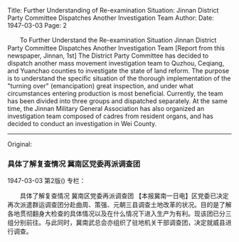 Title: Further Understanding of Re-examination Situation: Jinnan District Party Committee Dispatches Another Investigation Team
Author:
Date: 1947-03-03
Page: 2

　　To Further Understand the Re-examination Situation
    Jinnan District Party Committee Dispatches Another Investigation Team
    [Report from this newspaper, Jinnan, 1st] The District Party Committee has decided to dispatch another mass movement investigation team to Quzhou, Ceqiang, and Yuanchao counties to investigate the state of land reform. The purpose is to understand the specific situation of the thorough implementation of the "turning over" (emancipation) great inspection, and under what circumstances entering production is most beneficial. Currently, the team has been divided into three groups and dispatched separately. At the same time, the Jinnan Military General Association has also organized an investigation team composed of cadres from resident organs, and has decided to conduct an investigation in Wei County.



<hr /> 

Original: 


### 具体了解复查情况  冀南区党委再派调查团

1947-03-03
第2版()
专栏：

　　具体了解复查情况
    冀南区党委再派调查团
    【本报冀南一日电】区党委已决定再次派遣群运调查团分赴曲周、策强、元朝三县调查土地改革的状况。目的是了解各地贯彻翻身大检查的具体情况以及在什么情况下进入生产为有利。现该团已分三组分别前往。与此同时，冀南武总会亦组织了驻地机关干部调查团，决定就威县进行调查。
